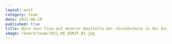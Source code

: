 ```yaml
---
layout: post
category: team
date: 2021-08-10
published: true
title: Büro Jour Fixe auf unserer Baustelle der »Grundschule in der Europacity« in Berlin im August 2021.
image: /buero/team/2021_08_GEMJF_01.jpg
---
```

